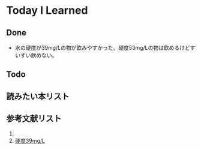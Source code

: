 # Today I Learned

## Done
- 水の硬度が39mg/Lの物が飲みやすかった。硬度53mg/Lの物は飲めるけどすいすい飲めない。

## Todo

## 読みたい本リスト

## 参考文献リスト
1. [](https://zenn.dev/su8/articles/c9a2e34d4602a0#%E7%89%A9%E7%90%86%E6%9C%AC%E6%A3%9A%EF%BC%881~40%EF%BC%89)
2. [硬度39mg/L](https://www.fujinogensui.co.jp/)